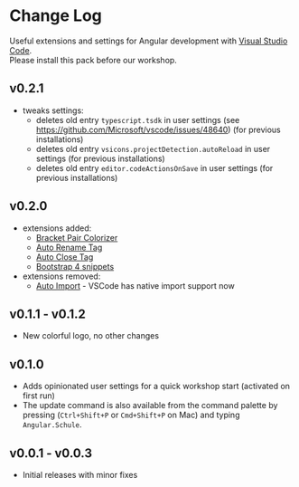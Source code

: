 # Change Log

Useful extensions and settings for Angular development with [Visual Studio Code](https://code.visualstudio.com/).  
Please install this pack before our workshop.

## v0.2.1
- tweaks settings:
  * deletes old entry `typescript.tsdk` in user settings (see https://github.com/Microsoft/vscode/issues/48640) (for previous installations)
  * deletes old entry `vsicons.projectDetection.autoReload` in user settings (for previous installations)
  * deletes old entry `editor.codeActionsOnSave` in user settings (for previous installations)

## v0.2.0
- extensions added:
  * [Bracket Pair Colorizer](https://marketplace.visualstudio.com/items?itemName=CoenraadS.bracket-pair-colorizer)
  * [Auto Rename Tag](https://marketplace.visualstudio.com/items?itemName=formulahendry.auto-rename-tag)
  * [Auto Close Tag](https://marketplace.visualstudio.com/items?itemName=formulahendry.auto-close-tag)
  * [Bootstrap 4 snippets](https://marketplace.visualstudio.com/items?itemName=thekalinga.bootstrap4-vscode)
- extensions removed:
  * [Auto Import](https://marketplace.visualstudio.com/items?itemName=steoates.autoimport) - VSCode has native import support now

## v0.1.1 - v0.1.2
- New colorful logo, no other changes

## v0.1.0
- Adds opinionated user settings for a quick workshop start (activated on first run)
- The update command is also available from the command palette by pressing (`Ctrl+Shift+P` or `Cmd+Shift+P` on Mac) and typing `Angular.Schule`.

## v0.0.1 - v0.0.3
- Initial releases with minor fixes

